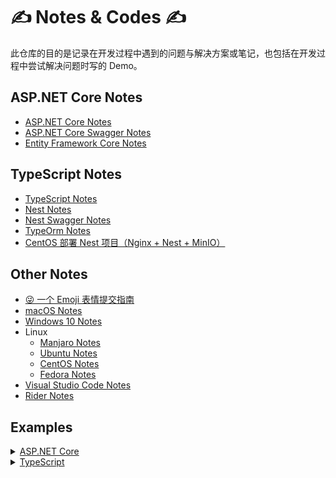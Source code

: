 # ✍ Notes & Codes ✍

此仓库的目的是记录在开发过程中遇到的问题与解决方案或笔记，也包括在开发过程中尝试解决问题时写的 Demo。

## ASP.NET Core Notes

- [ASP.NET Core Notes](AspNetCoreNotes/AspNetCoreNotes.md)
- [ASP.NET Core Swagger Notes](AspNetCoreNotes/AspNetCoreSwaggerNotes.md)
- [Entity Framework Core Notes](AspNetCoreNotes/EntityFrameworkCoreNotes.md)

## TypeScript Notes

- [TypeScript Notes](TypeScriptNotes/TypeScriptNotes.md)
- [Nest Notes](TypeScriptNotes/NestNotes.md)
- [Nest Swagger Notes](TypeScriptNotes/NestSwaggerNotes.md)
- [TypeOrm Notes](TypeScriptNotes/TypeOrmNotes.md)
- [CentOS 部署 Nest 项目（Nginx + Nest + MinIO）](TypeScriptNotes/DeployingNestOnCentOS.md)

## Other Notes

- [😜 一个 Emoji 表情提交指南](https://gitmoji.js.org/)
- [macOS Notes](OtherNotes/macOS.md)
- [Windows 10 Notes](OtherNotes/Windows.md)
- Linux
  - [Manjaro Notes](OtherNotes/Manjaro.md)
  - [Ubuntu Notes](OtherNotes/Ubuntu.md)
  - [CentOS Notes](OtherNotes/CentOS.md)
  - [Fedora Notes](OtherNotes/Fedora.md)
- [Visual Studio Code Notes](OtherNotes/VisualStudioCodeNotes.md)
- [Rider Notes](OtherNotes/RiderNotes.md)

## Examples

<details>
  <summary><a href="#">ASP.NET Core</a></summary>
</details>
<details>
  <summary><a href="#">TypeScript</a></summary>
</details>
